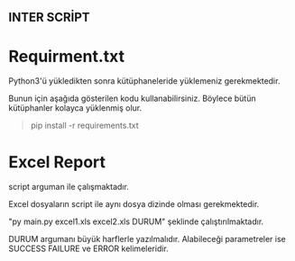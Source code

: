 ## INTER SCRİPT

# Requirment.txt

Python3'ü yükledikten sonra kütüphaneleride yüklemeniz gerekmektedir.

Bunun için aşağıda gösterilen kodu kullanabilirsiniz. Böylece bütün kütüphanler kolayca yüklenmiş olur.

> pip install -r requirements.txt


# Excel Report

script arguman ile çalışmaktadır.

Excel dosyaların script ile aynı dosya dizinde olması gerekmektedir.

"py main.py excel1.xls excel2.xls DURUM" şeklinde çalıştırılmaktadır.

DURUM argumanı büyük harflerle yazılmalıdır. Alabileceği parametreler ise SUCCESS FAILURE ve ERROR kelimeleridir.



